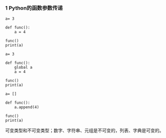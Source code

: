 ### 1 Python的函数参数传递
```
a= 3

def func():
    a = 4

func()
print(a)
```

```
a= 3

def func():
    global a
    a = 4

func()
print(a)
```

```
a= []

def func():
    a.append(4)

func()
print(a)
```
可变类型和不可变类型；数字、字符串、元组是不可变的，列表、字典是可变的。